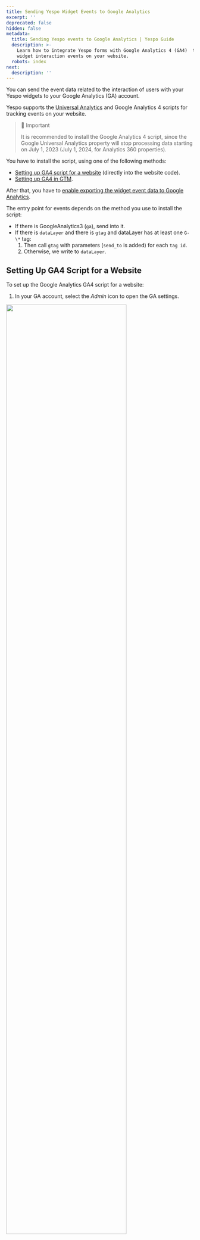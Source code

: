 ```yaml
---
title: Sending Yespo Widget Events to Google Analytics
excerpt: ''
deprecated: false
hidden: false
metadata:
  title: Sending Yespo events to Google Analytics | Yespo Guide
  description: >-
    Learn how to integrate Yespo forms with Google Analytics 4 (GA4)  to track
    widget interaction events on your website.
  robots: index
next:
  description: ''
---
```

You can send the event data related to the interaction of users with your Yespo widgets to your Google Analytics (GA) account.

Yespo supports the <a rel="nofollow" href="https://support.google.com/analytics/answer/10269537?hl=en" target="_blank"> Universal Analytics</a> and Google Analytics 4 scripts for tracking events on your website.

> 🚧 Important
>
> It is recommended to install the Google Analytics 4 script, since the Google Universal Analytics property will stop processing data starting on July 1, 2023 (July 1, 2024, for Analytics 360 properties).

You have to install the script, using one of the following methods:

* [Setting up GA4 script for a website](https://docs.yespo.io/docs/integrating-widgets-with-ga#setting-up-ga4-script-for-a-website) (directly into the website code).
* [Setting up GA4 in GTM](https://docs.yespo.io/docs/integrating-widgets-with-ga#setting-up-ga4-in-gtm).

After that, you have to [enable exporting the widget event data to Google Analytics](https://docs.yespo.io/docs/integrating-widgets-with-ga#enabling-widget-event-data-exporting-to-ga).

The entry point for events depends on the method you use to install the script:

* If there is GoogleAnalytics3 (`ga`), send into it.
* If there is `dataLayer` and there is `gtag` and dataLayer has at least one `G-\*` tag:
  1. Then call `gtag` with parameters (`send_to` is added) for each `tag id`.
  2. Otherwise, we write to `dataLayer`.

## Setting Up GA4 Script for a Website

To set up the Google Analytics GA4 script for a website:

1. In your GA account, select the *Admin* icon to open the GA settings.

<Image align="center" width="80% " src="https://files.readme.io/9f970cd1d3ccf8a2d838e406b3542dd71a1139184026f10266e468918d0cfbd9-ga4-events-yespo-001.webp" />

2. Click *Create → Property*.

<Image align="center" width="80% " src="https://files.readme.io/c535eba2b801019f18a4d3df2b9db306c47ea15dff12bec23249a7ddae6a9a6d-ga4-events-yespo-002.webp" />

3. In the *Property* setup, enter the *property name*, select the *country*, the *time zone* and the *currency*, then click *Next*.

<Image align="center" width="80% " src="https://files.readme.io/597b025e289041471e1f95983aa6a31a444950f27db1c59b8ad776a3474f7e28-ga4-events-yespo-003.webp" />

4. Describe your business  — indicate the industry category and company size.

<Image align="center" width="80% " src="https://files.readme.io/5865debff53b3fcba5927bbf2dab5e1c6302952b6df2873d2610f37070227382-ga4-events-yespo-004.webp" />

5. Choose your business objectives and click *Create*.

<Image align="center" width="80% " src="https://files.readme.io/cca73c9ffdfece54092c880934c03947c8396624f4a15cd6eecafe9807d48f21-ga4-events-yespo-005.webp" />

6. In your created property menu, select the *Web* platform.

<Image align="center" width="80% " src="https://files.readme.io/93e3a994f7ef4c433b0df82ff1cf21e7e218a1a27b6f0a5b0572a3d072c9790d-ga4-events-yespo-006.webp" />

Enter the *website URL* and the *stream name* in the corresponding boxes, then click *Create & continue*.

<Image align="center" width="80% " src="https://files.readme.io/7ba616cb0a471d94a26115892f1dbb472a7cf52aa4697f422533a989e9ad257c-ga4-events-yespo-007.webp" />

In the *Web stream details* menu, click the *copy* icon beside the *Measurement ID*.

<Image align="center" width="80% " src="https://files.readme.io/b606a590106c08dc6d442f94714c75849b02a2f91870ebf1ee126e93db0bc394-ga4-events-yespo-008.webp" />

9. Go to your site and insert the following code after the `<head>` tag, where substitute `MEASUREMENT_ID` with the one copied in the previous step.

```javascript
<!-- Google Analytics -->
   <!-- Google tag (gtag.js) -->
<script async src="https://www.googletagmanager.com/gtag/js?id={MEASUREMENT_ID}"></script>
<script>
  window.dataLayer = window.dataLayer || [];
  function gtag(){dataLayer.push(arguments);}
  gtag('js', new Date());

  gtag('config', '{MEASUREMENT_ID}');
</script>
```

## Setting Up GA4 in GTM

Before proceeding to setting up GA4 in GTM, you have to:

1. Create a GTM account and a container following these <a rel="nofollow" href="https://support.google.com/tagmanager/answer/6103696" target="_blank">instructions</a>.

2. Follow the GTM <a rel="nofollow" href="https://developers.google.com/tag-platform/tag-manager/web?hl=en#standard_web_page_installation" target="_blank">standard web page installation</a> instructions.

To set up Google Analytics 4 (GA4) in Google Tag Manager (GTM):

1. Follow steps 1 to 6 described in the [Setting up GA4 script for a website](https://docs.yespo.io/docs/integrating-widgets-with-ga#setting-up-ga4-script-for-a-website) section.
2. In Tag Manager, select *Tags* in the left-hand side menu and click *New* to create a new tag.

<Image align="center" width="80% " src="https://files.readme.io/55f08ac06e730979ec540f971a44b4e565a1339eaff0f8156652020a7d59b7c8-ga4-events-yespo-009.webp" />

3. In the window, enter the *tag name*, set the following *tag configuration* and *triggering*, then click *Save*:

* Select *Google Analytics: GA4 Event* as Tag Type.
* Enter the *measurement ID* copied in step 7 of this \[instruction]\(#Setting up GA4 script for a website).
* Select *All pages* for Firing Triggers.

<Image align="center" width="80% " src="https://files.readme.io/c6ff4968807d9b90d8fd2ae88b8cc61991b51741f927d9a4a5327592df3658ee-ga4-events-yespo-010.webp" />

4. In the left-hand side menu, select *Triggers* and then *New* to create a new trigger.

<Image align="center" width="80% " src="https://files.readme.io/e9fa1a0cc3e2c81c006909f28a32b3a0268f1087abab310fae704be01e814525-ga4-events-yespo-011.webp" />

5. In the slide-out window, enter the *trigger name* and click the *Trigger Configuration* pane.

<Image align="center" width="80% " src="https://files.readme.io/9dc4de4f3c9c20952c67f14323c54e09a0f51eb19ffb9ac3d006cd7e9d98f470-ga4-events-yespo-012.webp" />

6. Set the following configuration in the trigger configuration window, then click *Save*:

* Select *Custom Event* as Trigger Type.
* Enter *yespo* as Event name.
* Select *All Custom Events* for the trigger to fire on.

<Image align="center" width="80% " src="https://files.readme.io/7b16319a45f3cb6835ae59ff12003fc23af5358dc579e2457743c0e29303db18-ga4-events-yespo-013.webp" />

7. Go to *Variables* in the left-hand side menu, and select *New* in the User-Defined Variables pane.

<Image align="center" width="80% " src="https://files.readme.io/c9e2ea18e0577612e422230ad30e01e175ead5a81516a06a10cd96cc762e70f9-ga4-events-yespo-014.webp" />

8. In the slide-out window, enter *configuration name* and click the *Variable Configuration* pane.

<Image align="center" width="80% " src="https://files.readme.io/4da56762c4be37da5c944fd7084d0e6b2cf3533999e9a7675a896bffc9bbd11f-ga4-events-yespo-015.webp" />

9. Set the following variable configuration, then click *Save*:

* Variable Type
* Data Layer Variable Name
* Data Layer Version

<Image align="center" width="80% " src="https://files.readme.io/dd2335076b4c953b29c7d27ff32e7da4e7d549e40458402108ffaf5017c61c04-ga4-events-yespo-016.webp" />

You have to create 3 variables with the following parameters:

| Variable Type       | Data Layer Variable Name | Data Layer Version |
| :------------------ | :----------------------- | :----------------- |
| Data Layer Variable | eventAction              | Version 2          |
| Data Layer Variable | eventCategory            | Version 2          |
| Data Layer Variable | eventLabel               | Version 2          |

10. Go to *Tags* in the left-hand side menu, and create a new tag with the following configuration, then click *Save*:

* Select *Google Analytics: GA4 Event* as Tag Type.
* Select the *tag you created at step 3* as Configuration Tag.
* Enter *yespo* as the event name.
* In Event Parameters, use the parameters and their values created in steps 8 and 9.
* In Firing Triggers, select *Yespo event*.

<Image align="center" width="80% " src="https://files.readme.io/bc05741ec61f126db72dcb736240919030bc27c39a6d1660b20b8183a4b1a133-ga4-events-yespo-017-1.webp" />

11. Click *Submit* on the top panel.

<Image align="center" width="80% " src="https://files.readme.io/f9f216f741043597e9623d55730ba58ec76fdeee2925537707608bf6fefc1b42-ga4-events-yespo-018-1.webp" />

## Enabling Widget Event Data Exporting to GA

To enable the widget data transfer:

1. In your Yespo account, click *Site* → *Widgets*, and select the widget type in the left-hand side menu.

<Image align="center" width="80% " src="https://files.readme.io/f9170ecdefb7632e46e155a29b0886f835430f2f661fd874018ab213dfd16848-ga4-events-yespo-019.webp" />

2. Select the widget, which events you want to export.
3. In the widget menu, select *Integrations* and enable the *Export data to Google Analytics* slide button.

<Image align="center" width="80% " src="https://files.readme.io/bd489a1f2cb246ca2bca2b19c93a4ee14a973f2a17dd34641768ca06de014565-ga4-events-yespo-020.webp" />

All the event data collected for that widget will be passed automatically to your GA account.

## Viewing the Real-time Analytics

To view the real-time analytics in your GA account: 

1. Select *Reports → Realtime* in the left-hand side menu.

<Image align="center" width="80% " src="https://files.readme.io/038d9070bb6f0470f8d2bc8b987c069aa8a215ead65d8ec53f1d09d175255030-ga4-events-yespo-021.webp" />

2. In the Event count by Event name pane, Select *yespo* in the Event name column.

The list of event parameters displays. Click them to see the events.

<Image align="center" width="40% " src="https://files.readme.io/8fa6f9f6a41ac3706be154362d79a205b03b14eb7d6f80620ad108d873425642-ga4-events-yespo-022.webp" />

The highlighted parameters are explained in the following table.

| Parameter     | Description                                                                                                                                                |
| :------------ | :--------------------------------------------------------------------------------------------------------------------------------------------------------- |
| eventAction   | It contains the events as described in [Event categories and actions](https://docs.yespo.io/docs/integrating-widgets-with-ga#event-categories-and-actions) |
| eventCategory | Widget type                                                                                                                                                |
| eventLable    | Widget ID                                                                                                                                                  |

## Event Categories and Actions

GA displays Yespo events in a table as shown below.

<Image align="center" width="80% " src="https://files.readme.io/757a0de89b8c1a2d97a9202e808c56b12497dd265039dac2ea9f651671b3b653-GAWdget46.webp" />

The *Event Category* column contains the description of a widget/form type, as described in the following table.

| Widget/form type | Description            |
| :--------------- | :--------------------- |
| BUILT\_IN        | Inline widget/form     |
| DETACHED         | Pop-ups                |
| FLOATING\_BOX    | Floating box, informer |
| LAUNCHER         | Launcher               |
| CONTENT\_LOCKER  | Content locker         |

The *Event Action* column in GA contains the action type made on a widget. The event actions are explained in the table below.

| Event Action               | Description                                                                                     |
| :------------------------- | :---------------------------------------------------------------------------------------------- |
| LauncherShow\_[ID]         | The launcher button displays on a website.                                                      |
| LauncherClick\_[ID]        | The launcher button clicked.                                                                    |
| FormShow\_[ID]             | The form is displayed on a website.                                                             |
| FormClose\_[ID]            | A site visitor closed the form.                                                                 |
| FormButtonClick\_[ID]      | A site visitor clicked the form button.                                                         |
| FormClick\_[ID]            | A site visitor clicked anywhere within the form.                                                |
| FormStartFilling\_[ID]     | A site visitor started filling up the form.                                                     |
| FormFinish\_[ID]           | A site visitor completed the subscription form (clicked “Subscribe”, no form validation errors) |
| FormSuccessSubscribe\_[ID] | Form filling up status (subscription success)                                                   |
| FormAlreadySubscribe\_[ID] | Form filling up status (already subscribed)                                                     |
| FormErrorSubscribe\_[ID]   | Form filling up status (subscription error)                                                     |

The \[ID\] part of the events for a specific widget sending its data to GA has the following structure: f(form)\{id}v(variant)\{id}, where “f(form)\{id}” is the form ID and “v(variant)\{id}” is the form variant ID.

For example, FormShow\_f781v781 in your GA table means that the form with the ID of 781, and the variant ID of 781 was displayed on a site.

The form ID is displayed in Yespo, on the Widgets page in the ID column.

<Image align="center" width="80% " src="https://files.readme.io/66e6c48b139ee859ae94f83cc04e8e2c306252eb9e54c02ec008775ab0898186-ga4-events-yespo-023.webp" />
